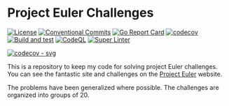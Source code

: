 # Project Euler Challenges

[![License](https://img.shields.io/github/license/andrew-field/projecteuler-go)](./LICENSE)
[![Conventional Commits](https://img.shields.io/badge/Conventional%20Commits-1.0.0-yellow.svg)](https://conventionalcommits.org)
[![Go Report Card](https://goreportcard.com/badge/github.com/andrew-field/projecteuler-go)](https://goreportcard.com/report/github.com/andrew-field/projecteuler-go)
[![codecov](https://codecov.io/gh/andrew-field/projecteuler-go/graph/badge.svg?token=OBD2GRGRN2)](https://codecov.io/gh/andrew-field/projecteuler-go)
[![Build and test](https://github.com/andrew-field/projecteuler-go/actions/workflows/build-test.yml/badge.svg)](https://github.com/andrew-field/projecteuler-go/actions/workflows/build-test.yml)
[![CodeQL](https://github.com/andrew-field/projecteuler-go/actions/workflows/github-code-scanning/codeql/badge.svg)](https://github.com/andrew-field/projecteuler-go/actions/workflows/github-code-scanning/codeql)
[![Super Linter](https://github.com/andrew-field/projecteuler-go/actions/workflows/super-linter.yml/badge.svg)](https://github.com/andrew-field/projecteuler-go/actions/workflows/super-linter.yml)

[![codecov - svg](https://codecov.io/gh/andrew-field/projecteuler-go/graphs/icicle.svg?token=OBD2GRGRN2)](https://codecov.io/gh/andrew-field/projecteuler-go)

This is a repository to keep my code for solving project Euler challenges. You can see the fantastic site and challenges on the [Project Euler](https://projecteuler.net/ "Project Euler") website.

The problems have been generalized where possible. The challenges are organized into groups of 20.
